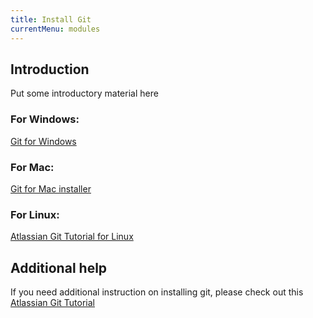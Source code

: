 ```yaml
---
title: Install Git
currentMenu: modules
---
```


## Introduction  

Put some introductory material here

### For Windows:  

[Git for Windows](https://git-for-windows.github.io/)

### For Mac:  

[Git for Mac installer](https://sourceforge.net/projects/git-osx-installer/files/)

### For Linux:  

[Atlassian Git Tutorial for Linux](https://www.atlassian.com/git/tutorials/install-git#linux)

## Additional help  

If you need additional instruction on installing git, please check out this [Atlassian Git Tutorial](https://www.atlassian.com/git/tutorials/install-git)   